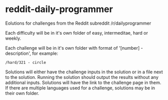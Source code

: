 # reddit-daily-programmer
Eolutions for challenges from the Reddit subreddit /r/dailyprogrammer

Each difficulty will be in it's own folder of easy, intermeditae, hard or weekly.

Each challenge will be in it's own folder with format of '[number] - description', for example:

    /hard/321 - circle

Solutions will either have the challenge inputs in the solution or in a file next to the solution. Running the solution should output the results without any additional inputs. Solutions will have the link to the challenge page in them. If there are multiple languages used for a challenge, solutions may be in their own folder.